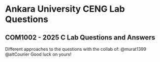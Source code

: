 # Ankara University CENG Lab Questions
## COM1002 - 2025 C Lab Questions and Answers

Different approaches to the questions with the collab of:
@murat1399
@altCourier
Good luck on yours!
